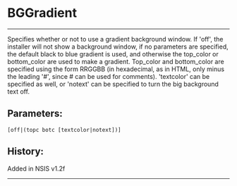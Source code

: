 # BGGradient

---

Specifies whether or not to use a gradient background window. If 'off', the installer will not show a background window, if no parameters are specified, the default black to blue gradient is used, and otherwise the top_color or bottom_color are used to make a gradient. Top_color and bottom_color are specified using the form RRGGBB (in hexadecimal, as in HTML, only minus the leading '#', since # can be used for comments). 'textcolor' can be specified as well, or 'notext' can be specified to turn the big background text off.

## Parameters:

    [off|(topc botc [textcolor|notext])]

## History:

Added in NSIS v1.2f

---
